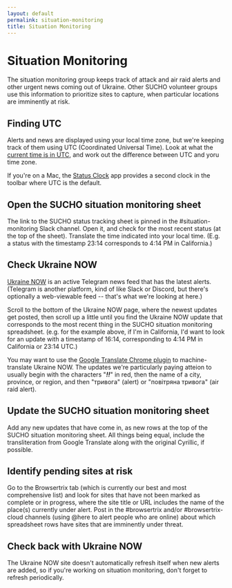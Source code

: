 ```yaml
---
layout: default
permalink: situation-monitoring
title: Situation Monitoring
---
```


# Situation Monitoring

The situation monitoring group keeps track of attack and air raid alerts and other urgent news coming out of Ukraine. Other SUCHO volunteer groups use this information to prioritize sites to capture, when particular locations are imminently at risk.

## Finding UTC
Alerts and news are displayed using your local time zone, but we're keeping track of them using UTC (Coordinated Universal Time). Look at what the [current time is in UTC](https://time.is/UTC), and work out the difference between UTC and yoru time zone.

If you're on a Mac, the [Status Clock](https://apps.apple.com/us/app/status-clock/id552792489?mt=12) app provides a second clock in the toolbar where UTC is the default.

## Open the SUCHO situation monitoring sheet

The link to the SUCHO status tracking sheet is pinned in the #situation-monitoring Slack channel. Open it, and check for the most recent status (at the top of the sheet). Translate the time indicated into your local time. (E.g. a status with the timestamp 23:14 corresponds to 4:14 PM in California.)

## Check Ukraine NOW
[Ukraine NOW](https://t.me/s/UkraineNow) is an active Telegram news feed that has the latest alerts. (Telegram is another platform, kind of like Slack or Discord, but there's optionally a web-viewable feed -- that's what we're looking at here.)

Scroll to the bottom of the Ukraine NOW page, where the newest updates get posted, then scroll up a little until you find the Ukraine NOW update that corresponds to the most recent thing in the SUCHO situation monitoring spreadsheet. (e.g. for the example above, if I'm in California, I'd want to look for an update with a timestamp of 16:14, corresponding to 4:14 PM in California or 23:14 UTC.)

You may want to use the [Google Translate Chrome plugin](https://chrome.google.com/webstore/detail/google-translate/aapbdbdomjkkjkaonfhkkikfgjllcleb/RK%3D2/RS%3DBBFW_pnWkPY0xPMYsAZI5xOgQEE-) to machine-translate Ukraine NOW. The updates we're particularly paying atteion to usually begin with the characters "_**‼️**_" in red, then the name of a city, province, or region, and then "тривога" (alert) or "повітряна тривога" (air raid alert).

## Update the SUCHO situation monitoring sheet

Add any new updates that have come in, as new rows at the top of the SUCHO situation monitoring sheet. All things being equal, include the transliteration from Google Translate along with the original Cyrillic, if possible.

## Identify pending sites at risk
Go to the Browsertrix tab (which is currently our best and most comprehensive list) and look for sites that have not been marked as complete or in progress, where the site title or URL includes the name of the place(s) currently under alert. Post in the #browsertrix and/or #browsertrix-cloud channels (using @here to alert people who are online) about which spreadsheet rows have sites that are imminently under threat.

## Check back with Ukraine NOW
The Ukraine NOW site doesn't automatically refresh itself when new alerts are added, so if you're working on situation monitoring, don't forget to refresh periodically.
